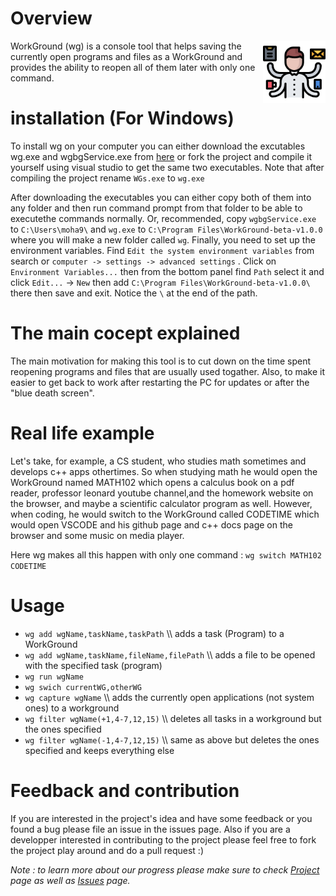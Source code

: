 # Overview

<img align="right" width="100" src="./img.png">

WorkGround (wg) is a console tool that helps saving the currently open programs and files as a WorkGround and provides the ability to reopen all of them later with only one command.

# installation (For Windows)
To install wg on your computer you can either download the excutables wg.exe and wgbgService.exe from [here](http://ge.tt/26d3i523) or fork the project and compile it yourself using visual studio to get the same two executables. Note that after compiling the project rename `WGs.exe` to `wg.exe`

After downloading the executables you can either copy both of them into any folder and then run command prompt from that folder to be able to executethe commands normally. Or, recommended, copy `wgbgService.exe` to `C:\Users\moha9\` and `wg.exe` to `C:\Program Files\WorkGround-beta-v1.0.0` where you will make a new folder called `wg`. Finally, you need to set up the environment variables. Find `Edit the system environment variables` from search or `computer -> settings -> advanced settings` . Click on `Environment Variables...` then from the bottom panel find `Path` select it and click `Edit...` -> `New` then add `C:\Program Files\WorkGround-beta-v1.0.0\` there then save and exit. Notice the `\` at the end of the path.

# The main cocept explained
The main motivation for making this tool is to cut down on the time spent reopening programs and files that are usually used togather. Also, to make it easier to get back to work after restarting the PC for updates or after the "blue death screen".

# Real life example
Let's take, for example, a CS student, who studies math sometimes and develops c++ apps othertimes. So when studying math he would open the WorkGround named MATH102 which opens a calculus book on a pdf reader, professor leonard youtube channel,and the homework website on the browser, and maybe a scientific calculator program as well. However, when coding, he would switch to the WorkGround called CODETIME which would open VSCODE and his github page and c++ docs page on the browser and some music on media player.

Here wg makes all this happen with only one command : `wg switch MATH102 CODETIME`


# Usage
- `wg add wgName,taskName,taskPath`           \\\\ adds a task (Program) to a WorkGround
- `wg add wgName,taskName,fileName,filePath`  \\\\ adds a file to be opened with the specified task (program)
- `wg run wgName`
- `wg swich currentWG,otherWG`
- `wg capture wgName`                         \\\\ adds the currently open applications (not system ones) to a workground
- `wg filter wgName(+1,4-7,12,15)`            \\\\ deletes all tasks in a workground but the ones specified
- `wg filter wgName(-1,4-7,12,15)`            \\\\ same as above but deletes the ones specified and keeps everything else

# Feedback and contribution
If you are interested in the project's idea and have some feedback or you found a bug please file an issue in the issues page. Also if you are a developper interested in contributing to the project please feel free to fork the project play around and do a pull request :)

*Note : to learn more about our progress please make sure to check [Project](https://github.com/mohasarc/WorkGround/projects/1) page as well as [Issues](https://github.com/mohasarc/WorkGround/issues) page.*
